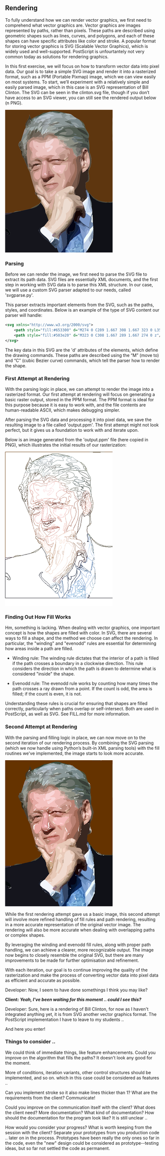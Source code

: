 
## Rendering

To fully understand how we can render vector graphics, we first need to comprehend what vector graphics are.
Vector graphics are images represented by paths, rather than pixels. These paths are described using geometric
shapes such as lines, curves, and polygons, and each of these shapes can have specific attributes like color
and stroke. A popular format for storing vector graphics is SVG (Scalable Vector Graphics), which is widely
used and well-supported. PostScript is unfourtantely not very common today as solutions for rendering graphics. 

In this first exercise, we will focus on how to transform vector data into pixel data. Our goal is to take a simple
SVG image and render it into a rasterized format, such as a PPM (Portable Pixmap) image, which we can view
easily on most systems. To start, we’ll experiment with a relatively simple and easily parsed image, which in
this case is an SVG representation of Bill Clinton. The SVG can be seen in the clinton.svg file, though if
you don’t have access to an SVG viewer, you can still see the rendered output below (n PNG).

![output.ppm](./clinton.png)


### Parsing

Before we can render the image, we first need to parse the SVG file to extract its path data. SVG files are
essentially XML documents, and the first step in working with SVG data is to parse this XML structure. In our
case, we will use a custom SVG parser adapted to our needs, called 'svgparse.py'.

This parser extracts important elements from the SVG, such as the paths, styles, and coordinates. Below is an
example of the type of SVG content our parser will handle:

```xml
<svg xmlns="http://www.w3.org/2000/svg">
    <path style="fill:#653300" d="M274 0 C289 1.667 308 1.667 323 0 L357 0 z"/>
    <path style="fill:#503e20" d="M323 0 C308 1.667 289 1.667 274 0 z"/>
</svg>
```

The key data in this SVG are the 'd' attributes of the <path> elements, which define the drawing commands.
These paths are described using the “M” (move to) and “C” (cubic Bezier curve) commands, which tell the parser
how to render the shape.


### First Attempt at Rendering

With the parsing logic in place, we can attempt to render the image into a rasterized format. Our first attempt
at rendering will focus on generating a basic raster output, stored in the PPM format. The PPM format is ideal
for this purpose because it is easy to work with, and the file contents are human-readable ASCII, which makes
debugging simpler.

After parsing the SVG data and processing it into pixel data, we save the resulting image to a file called
'output.ppm'. The first attempt might not look perfect, but it gives us a foundation to work with and iterate upon.

Below is an image generated from the 'output.ppm' file (here copied in PNG), which illustrates the initial
results of our rasterization:

![output.ppm](./output.png)


### Finding Out How Fill Works

Hm, something is lacking. When dealing with vector graphics, one important concept is how the shapes are filled
with color. In SVG, there are several ways to fill a shape, and the method we choose can affect the rendering.
In particular, the "winding" and "evenodd" rules are essential for determining how areas inside a path are filled.

- Winding rule: The winding rule dictates that the interior of a path is filled if the path crosses a boundary in
  a clockwise direction. This rule considers the direction in which the path is drawn to determine what is
  considered "inside" the shape.

- Evenodd rule: The evenodd rule works by counting how many times the path crosses a ray drawn from a point.
  If the count is odd, the area is filled; if the count is even, it is not.

Understanding these rules is crucial for ensuring that shapes are filled correctly, particularly when paths overlap
or self-intersect. Both are used in PostScript, as well as SVG. See FILL.md for more information.


### Second Attempt at Rendering

With the parsing and filling logic in place, we can now move on to the second iteration of our rendering process.
By combining the SVG parsing (which we now handle using Python’s built-in XML parsing tools) with the fill routines
we've implemented, the image starts to look more accurate.

![output.ppm](./output2.png)

While the first rendering attempt gave us a basic image, this second attempt will involve more refined handling of
fill rules and path rendering, resulting in a more accurate representation of the original vector image. The
rendering will also be more accurate when dealing with overlapping paths or complex shapes.

By leveraging the winding and evenodd fill rules, along with proper path handling, we can achieve a clearer, more
recognizable output. The image now begins to closely resemble the original SVG, but there are many improvements to
be made for further optimisation and refinement.

With each iteration, our goal is to continue improving the quality of the rasterization and make the process of
converting vector data into pixel data as efficient and accurate as possible.

Developer: Now, I seem to have done somethings I think you may like?

__Client: *Yeah, I've been waiting for this moment .. could I see this?*__

Developer: Sure, here is a rendering of Bill Clinton, for now as I haven't integrated anything yet, it is from SVG
another vector graphics format. The PostScript implementation I have to leave to my students ..

And here you enter!


### Things to consider ..

We could think of immediate things, like feature enhancements. Could you improve on the algorithm that fills the paths?
It doesn't look any good for the moment.

More of conditions, iteration variants, other control structures should be implemented, and so on. which in this case
could be considered as features ..

Can you implement stroke so it also make lines thicker than 1? What are the requirements from the client? Communicate!

Could you improve on the communication itself with the client? What does the client need? More documentation?
What kind of documentation? How should the documentation for the program look like? It is still unclear ..

How would you consider your progress? What is worth keeping from the session with the client? Separate your prototypes
from you production code .. later on in the process. Prototypes have been really the only ones so far in the code, even
the "new" design could be considered as prototype--testing ideas, but so far not settled the code as permanent.

